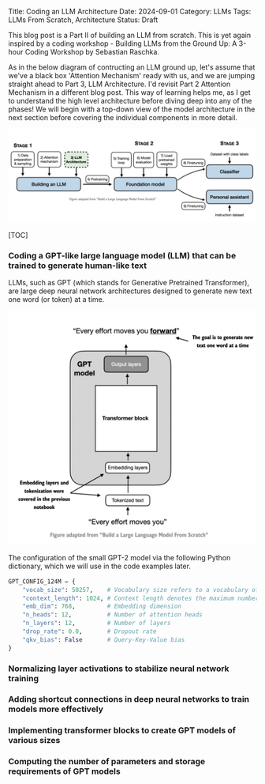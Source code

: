 Title: Coding an LLM Architecture
Date: 2024-09-01
Category: LLMs
Tags: LLMs From Scratch, Architecture
Status: Draft


This blog post is a Part II of building an LLM from scratch. This is yet again inspired by a coding workshop - Building LLMs from the Ground Up: A 3-hour Coding Workshop by Sebastian Raschka. 

As in the below diagram of contructing an LLM ground up, let's assume that we've a black box 'Attention Mechanism' ready with us, and we are jumping straight ahead to Part 3, LLM Architecture. I'd revisit Part 2 Attention Mechanism in a different blog post. This way of learning helps me, as I get to understand the high level architecture before diving deep into any of the phases! We will begin with a top-down view of the model architecture in the next section before covering the individual components in more detail.

![LLM-Pipeline](images/llm-architecture/pipeline.png)

[TOC]

### Coding a GPT-like large language model (LLM) that can be trained to generate human-like text
LLMs, such as GPT (which stands for Generative Pretrained Transformer), are large deep
neural network architectures designed to generate new text one word (or token) at a time.

![LLM-Pipeline](images/llm-architecture/raw-llm-archi.png)

The configuration of the small GPT-2 model via the following Python dictionary,
which we will use in the code examples later.


```python
GPT_CONFIG_124M = {
    "vocab_size": 50257,    # Vocabulary size refers to a vocabulary of 50,257 words, as used by the BPE tokenizer 
    "context_length": 1024, # Context length denotes the maximum number of input tokens the model can handle
    "emb_dim": 768,         # Embedding dimension
    "n_heads": 12,          # Number of attention heads
    "n_layers": 12,         # Number of layers
    "drop_rate": 0.0,       # Dropout rate
    "qkv_bias": False       # Query-Key-Value bias
}
```


### Normalizing layer activations to stabilize neural network training

### Adding shortcut connections in deep neural networks to train models more effectively

### Implementing transformer blocks to create GPT models of various sizes

### Computing the number of parameters and storage requirements of GPT models